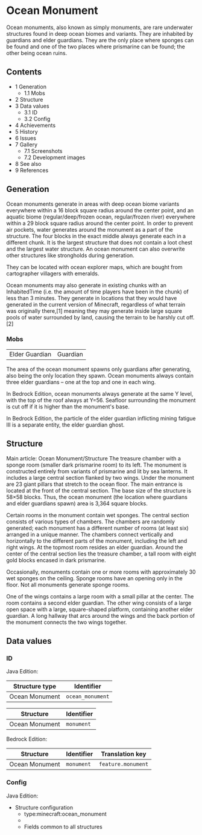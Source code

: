 # Ocean Monument
Ocean monuments, also known as simply monuments, are rare underwater structures found in deep ocean biomes and variants. They are inhabited by guardians and elder guardians. They are the only place where sponges can be found and one of the two places where prismarine can be found; the other being ocean ruins.

## Contents
- 1 Generation
	- 1.1 Mobs
- 2 Structure
- 3 Data values
	- 3.1 ID
	- 3.2 Config
- 4 Achievements
- 5 History
- 6 Issues
- 7 Gallery
	- 7.1 Screenshots
	- 7.2 Development images
- 8 See also
- 9 References

## Generation
Ocean monuments generate in areas with deep ocean biome variants everywhere within a 16 block square radius around the center point, and an aquatic biome (regular/deep/frozen ocean, regular/frozen river) everywhere within a 29 block square radius around the center point. In order to prevent air pockets, water generates around the monument as a part of the structure. The four blocks in the exact middle always generate each in a different chunk. It is the largest structure that does not contain a loot chest and the largest water structure. An ocean monument can also overwrite other structures like strongholds during generation.

They can be located with ocean explorer maps, which are bought from cartographer villagers with emeralds.

Ocean monuments may also generate in existing chunks with an InhabitedTime (i.e. the amount of time players have been in the chunk) of less than 3 minutes. They generate in locations that they would have generated in the current version of Minecraft, regardless of what terrain was originally there,[1] meaning they may generate inside large square pools of water surrounded by land, causing the terrain to be harshly cut off.[2]

### Mobs
|                |          |
|----------------|----------|
| Elder Guardian | Guardian |

The area of the ocean monument spawns only guardians after generating, also being the only location they spawn. Ocean monuments always contain three elder guardians – one at the top and one in each wing.

In Bedrock Edition, ocean monuments always generate at the same Y level, with the top of the roof always at Y=56. Seafloor surrounding the monument is cut off if it is higher than the monument's base.

In Bedrock Edition, the particle of the elder guardian inflicting mining fatigue III is a separate entity, the elder guardian ghost.

## Structure
Main article: Ocean Monument/Structure
The treasure chamber with a sponge room (smaller dark prismarine room) to its left.
The monument is constructed entirely from variants of prismarine and lit by sea lanterns. It includes a large central section flanked by two wings. Under the monument are 23 giant pillars that stretch to the ocean floor. The main entrance is located at the front of the central section. The base size of the structure is 58×58 blocks. Thus, the ocean monument (the location where guardians and elder guardians spawn) area is 3,364 square blocks.

Certain rooms in the monument contain wet sponges.
The central section consists of various types of chambers. The chambers are randomly generated; each monument has a different number of rooms (at least six) arranged in a unique manner. The chambers connect vertically and horizontally to the different parts of the monument, including the left and right wings. At the topmost room resides an elder guardian. Around the center of the central section lies the treasure chamber, a tall room with eight gold blocks encased in dark prismarine.

Occasionally, monuments contain one or more rooms with approximately 30 wet sponges on the ceiling. Sponge rooms have an opening only in the floor. Not all monuments generate sponge rooms.

One of the wings contains a large room with a small pillar at the center. The room contains a second elder guardian. The other wing consists of a large open space with a large, square-shaped platform, containing another elder guardian. A long hallway that arcs around the wings and the back portion of the monument connects the two wings together.

## Data values
### ID
Java Edition:

| Structure type | Identifier       |
|----------------|------------------|
| Ocean Monument | `ocean_monument` |

| Structure      | Identifier |
|----------------|------------|
| Ocean Monument | `monument` |

Bedrock Edition:

| Structure      | Identifier | Translation key    |
|----------------|------------|--------------------|
| Ocean Monument | `monument` | `feature.monument` |

### Config
Java Edition:

- Structure configuration
	- type:minecraft:ocean_monument
	- 
	- Fields common to all structures

